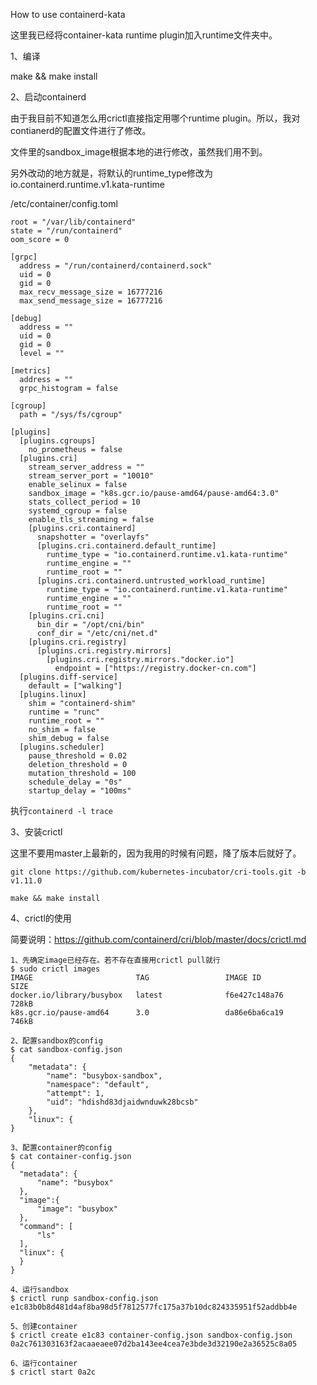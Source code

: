 How to use containerd-kata

这里我已经将container-kata runtime plugin加入runtime文件夹中。



1、编译

make && make install



2、启动containerd

由于我目前不知道怎么用crictl直接指定用哪个runtime plugin。所以，我对contianerd的配置文件进行了修改。

文件里的sandbox_image根据本地的进行修改，虽然我们用不到。

另外改动的地方就是，将默认的runtime_type修改为io.containerd.runtime.v1.kata-runtime

/etc/container/config.toml

    root = "/var/lib/containerd"
    state = "/run/containerd"
    oom_score = 0
    
    [grpc]
      address = "/run/containerd/containerd.sock"
      uid = 0
      gid = 0
      max_recv_message_size = 16777216
      max_send_message_size = 16777216
    
    [debug]
      address = ""
      uid = 0
      gid = 0
      level = ""
    
    [metrics]
      address = ""
      grpc_histogram = false
    
    [cgroup]
      path = "/sys/fs/cgroup"
    
    [plugins]
      [plugins.cgroups]
        no_prometheus = false
      [plugins.cri]
        stream_server_address = ""
        stream_server_port = "10010"
        enable_selinux = false
        sandbox_image = "k8s.gcr.io/pause-amd64/pause-amd64:3.0"
        stats_collect_period = 10    
        systemd_cgroup = false
        enable_tls_streaming = false
        [plugins.cri.containerd]
          snapshotter = "overlayfs"
          [plugins.cri.containerd.default_runtime]
            runtime_type = "io.containerd.runtime.v1.kata-runtime"
            runtime_engine = ""
            runtime_root = ""
          [plugins.cri.containerd.untrusted_workload_runtime]
            runtime_type = "io.containerd.runtime.v1.kata-runtime"
            runtime_engine = ""
            runtime_root = ""
        [plugins.cri.cni]
          bin_dir = "/opt/cni/bin"
          conf_dir = "/etc/cni/net.d"
        [plugins.cri.registry]
          [plugins.cri.registry.mirrors]
            [plugins.cri.registry.mirrors."docker.io"]
              endpoint = ["https://registry.docker-cn.com"]
      [plugins.diff-service]
        default = ["walking"]
      [plugins.linux]
        shim = "containerd-shim"
        runtime = "runc"
        runtime_root = ""
        no_shim = false
        shim_debug = false
      [plugins.scheduler]
        pause_threshold = 0.02
        deletion_threshold = 0
        mutation_threshold = 100
        schedule_delay = "0s"
        startup_delay = "100ms"

执行`containerd -l trace`
    

3、安装crictl

这里不要用master上最新的，因为我用的时候有问题，降了版本后就好了。

    git clone https://github.com/kubernetes-incubator/cri-tools.git -b v1.11.0
    
    make && make install

4、crictl的使用

简要说明：https://github.com/containerd/cri/blob/master/docs/crictl.md

    1、先确定image已经存在。若不存在直接用crictl pull就行
    $ sudo crictl images
    IMAGE                       TAG                 IMAGE ID            SIZE
    docker.io/library/busybox   latest              f6e427c148a76       728kB
    k8s.gcr.io/pause-amd64      3.0                 da86e6ba6ca19       746kB
    
    2、配置sandbox的config
    $ cat sandbox-config.json
    {
        "metadata": {
            "name": "busybox-sandbox",
            "namespace": "default",
            "attempt": 1,
            "uid": "hdishd83djaidwnduwk28bcsb"
        },
        "linux": {
    }
    
    3、配置container的config
    $ cat container-config.json
    {
      "metadata": {
          "name": "busybox"
      },
      "image":{
          "image": "busybox"
      },
      "command": [
          "ls"
      ],
      "linux": {
      }
    }
    
    4、运行sandbox
    $ crictl runp sandbox-config.json
    e1c83b0b8d481d4af8ba98d5f7812577fc175a37b10dc824335951f52addbb4e
    
    5、创建container
    $ crictl create e1c83 container-config.json sandbox-config.json
    0a2c761303163f2acaaeaee07d2ba143ee4cea7e3bde3d32190e2a36525c8a05
    
    6、运行container
    $ crictl start 0a2c
    
    









 

 

 
